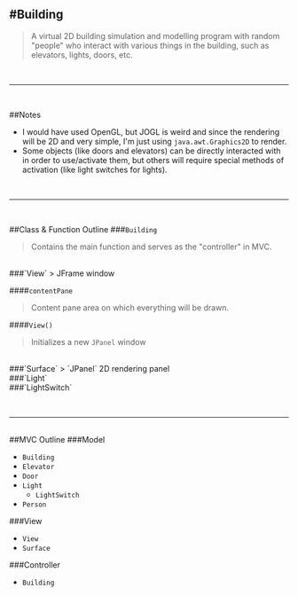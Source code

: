 #Building
---------
> A virtual 2D building simulation and modelling program with random "people" who interact with various things in the building, such as elevators, lights, doors, etc.

<br><hr><br>

##Notes
- I would have used OpenGL, but JOGL is weird and since the rendering will be 2D and very simple, I'm just using `java.awt.Graphics2D` to render.
- Some objects (like doors and elevators) can be directly interacted with in order to use/activate them, but others will require special methods of activation (like light switches for lights).

<br><hr><br>

##Class & Function Outline
###`Building`
> Contains the main function and serves as the "controller" in MVC.

<br>
###`View`
> JFrame window

####`contentPane`
> Content pane area on which everything will be drawn.

####`View()`
> Initializes a new `JPanel` window

<br>
###`Surface`
> `JPanel` 2D rendering panel



<br>
###`Light`



<br>
###`LightSwitch`


<br><hr><br>
##MVC Outline
###Model
- `Building`
- `Elevator`
- `Door`
- `Light`
	- `LightSwitch`
- `Person`

###View
- `View`
- `Surface`

###Controller
- `Building`











